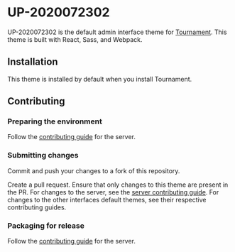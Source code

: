 # UP-2020072302

UP-2020072302 is the default admin interface theme for
[Tournament](https://github.com/ghifari160/tournament). This theme is built with React, Sass, and
Webpack.

## Installation

This theme is installed by default when you install Tournament.

## Contributing

### Preparing the environment

Follow the [contributing guide](../../README.md#contributing) for the server.

### Submitting changes

Commit and push your changes to a fork of this repository.

Create a pull request. Ensure that only changes to this theme are present in the PR. For changes to
the server, see the [server contributing guide](../../README.md#submitting-changes). For changes to
the other interfaces default themes, see their respective contributing guides.

### Packaging for release

Follow the [contributing guide](../../README.md#contributing) for the server.
